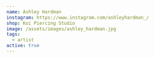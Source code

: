```yaml
---
name: Ashley Hardman
instagram: https://www.instagram.com/ashleyhardman_/
shop: Koi Piercing Studio
image: /assets/images/ashley_hardman.jpg
tags:
  - artist
active: true
---
```

